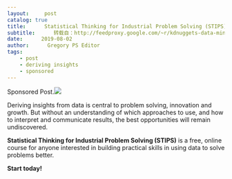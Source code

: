 ```yaml
---
layout:     post
catalog: true
title:      Statistical Thinking for Industrial Problem Solving (STIPS) – a free online course.
subtitle:      转载自：http://feedproxy.google.com/~r/kdnuggets-data-mining-analytics/~3/EjfTOuEaKRw/jmp-statistical-thinking-free-online-course.html
date:      2019-08-02
author:      Gregory PS Editor
tags:
    - post
    - deriving insights
    - sponsored
---
```


 Sponsored Post.![](http://feedproxy.google.com/images/jmp-statistical-thinking-645.jpg)


Deriving insights from data is central to problem solving, innovation and growth. But without an understanding of which approaches to use, and how to interpret and communicate results, the best opportunities will remain undiscovered. 

**Statistical Thinking for Industrial Problem Solving (STIPS)** is a free, online course for anyone interested in building practical skills in using data to solve problems better. 

**Start today!**
